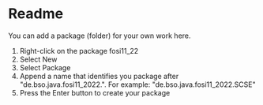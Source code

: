 # Readme
You can add a package (folder) for your own work here. 
1. Right-click on the package fosi11_22
2. Select New
3. Select Package
4. Append a name that identifies you package after "de.bso.java.fosi11_2022.". For example: "de.bso.java.fosi11_2022.SCSE"
5. Press the Enter button to create your package
